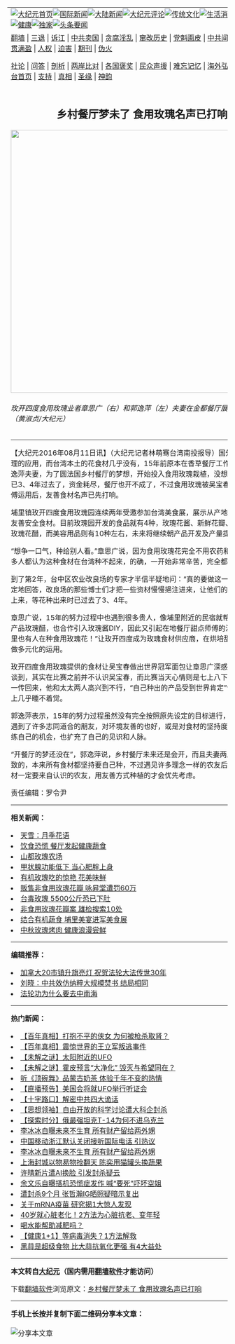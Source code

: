 <a name="1" id="1" target="_blank"></a><span id="1"></span>
<table align=center border="0"><tr><td colspan="2" VALIGN=TOP><a href="https://github.com/cvfbgl3438/djy/blob/master/gb/nf1351518.md#1"><img src="https://raw.githubusercontent.com/cvfbgl3438/www/master/t/djy/1.jpg" title="大纪元首页" alt="大纪元首页"></a><a href="https://github.com/cvfbgl3438/djy/blob/master/gb/n24hr.md#1"><img src="https://raw.githubusercontent.com/cvfbgl3438/www/master/t/djy/3.jpg" title="国际新闻" alt="国际新闻"></a><a href="https://github.com/cvfbgl3438/djy/blob/master/gb/nsc413.md#1"><img src="https://raw.githubusercontent.com/cvfbgl3438/www/master/t/djy/4.jpg" title="大陆新闻" alt="大陆新闻"></a><a href="https://github.com/cvfbgl3438/djy/blob/master/gb/news392.md#1"><img src="https://raw.githubusercontent.com/cvfbgl3438/www/master/t/djy/5.jpg" title="大纪元评论" alt="大纪元评论"></a><a href="https://github.com/cvfbgl3438/djy/blob/master/gb/news2007.md#1"><img src="https://raw.githubusercontent.com/cvfbgl3438/www/master/t/djy/6.jpg" title="传统文化" alt="传统文化"></a><a href="https://github.com/cvfbgl3438/djy/blob/master/gb/news2008.md#1"><img src="https://raw.githubusercontent.com/cvfbgl3438/www/master/t/djy/7.jpg" title="生活消费" alt="生活消费"></a><a href="https://github.com/cvfbgl3438/djy/blob/master/gb/ncyule.md#1"><img src="https://raw.githubusercontent.com/cvfbgl3438/www/master/t/djy/8.jpg" title="娱乐休闲" alt="娱乐休闲"></a><a href="https://github.com/cvfbgl3438/djy/blob/master/gb/nsc1002.md#1"><img src="https://raw.githubusercontent.com/cvfbgl3438/www/master/t/djy/9.jpg" title="健康" alt="健康"></a><a href="https://github.com/cvfbgl3438/djy/blob/master/gb/nf6092.md#1"><img src="https://raw.githubusercontent.com/cvfbgl3438/www/master/t/djy/10a.jpg" title="独家" alt="独家"></a><a href="https://github.com/cvfbgl3438/djy/blob/master/gb/nf4514.md#1"><img src="https://raw.githubusercontent.com/cvfbgl3438/www/master/t/djy/12a.jpg" title="头条要闻" alt="头条要闻"></a></td></tr>
<tr><td colspan="2" VALIGN=TOP><a target="_blank" href="https://github.com/cvfbgl3438/www/blob/master/README.md?zsrh#1">翻墙</a> | <a target="_blank" href="https://github.com/cvfbgl3438/djy/blob/master/gb/nf5657.md#1">三退</a> | <a target="_blank" href="https://github.com/cvfbgl3438/djy/blob/master/gb/nf6124.md#1">诉江</a> | <a target="_blank" href="https://github.com/cvfbgl3438/djy/blob/master/gb/nf1176117.md#1">中共卖国</a> | <a target="_blank" href="https://github.com/cvfbgl3438/djy/blob/master/gb/nf5773.md#1">贪腐淫乱</a> | <a target="_blank" href="https://github.com/cvfbgl3438/djy/blob/master/gb/nf1176115.md#1">窜改历史</a> | <a target="_blank" href="https://github.com/cvfbgl3438/djy/blob/master/gb/nf1176107.md#1">党魁画皮</a> | <a target="_blank" href="https://github.com/cvfbgl3438/djy/blob/master/gb/nf1320400.md#1">中共间谍</a> | <a target="_blank" href="https://github.com/cvfbgl3438/djy/blob/master/gb/nf1176114.md#1">破坏传统</a> | <a target="_blank" href="https://github.com/cvfbgl3438/ntdtv/blob/master/gb/prog447_1.md#1">恶贯满盈</a> | <a target="_blank" href="https://github.com/cvfbgl3438/djy/blob/master/gb/ncid278.md#1">人权</a> | <a target="_blank" href="https://github.com/cvfbgl3438/djy/blob/master/gb/nf1176111.md#1">迫害</a> | <a target="_blank" href="https://gitlab.com/szzdlab/mh-qikan/blob/master/README.md#1">期刊</a> | <a target="_blank" href="https://github.com/cvfbgl3438/djy/blob/master/gb/nf5562.md#1">伪火</a></p><p><a target="_blank" href="https://github.com/cvfbgl3438/djy/blob/master/gb/9p.md#1">社论</a> | <a target="_blank" href="https://github.com/cvfbgl3438/djy/blob/master/gb/nf4378.md#1">问答</a> | <a target="_blank" href="https://github.com/cvfbgl3438/djy/blob/master/gb/nf5792.md#1">剖析</a> | <a target="_blank" href="https://github.com/cvfbgl3438/djy/blob/master/gb/nf5735.md#1">两岸比对</a> | <a target="_blank" href="https://github.com/cvfbgl3438/djy/blob/master/gb/nf6119.md#1">各国褒奖</a> | <a target="_blank" href="https://github.com/cvfbgl3438/djy/blob/master/gb/nf6120.md#1">民众声援</a> | <a target="_blank" href="https://github.com/cvfbgl3438/djy/blob/master/gb/nf1188594.md#1">难忘记忆</a> | <a target="_blank" href="https://github.com/cvfbgl3438/djy/blob/master/gb/nf3180.md#1">海外弘传</a> | <a target="_blank" href="https://github.com/cvfbgl3438/djy/blob/master/gb/nf5410.md#1">万人上访</a> | <a target="_blank" href="https://github.com/cvfbgl3438/www/blob/master/README.md?zsrh#1">平台首页</a> | <a target="_blank" href="https://github.com/cvfbgl3438/djy/blob/master/gb/nf4386.md#1">支持</a> | <a target="_blank" href="https://github.com/cvfbgl3438/djy/blob/master/gb/nf4389.md#1">真相</a> | <a target="_blank" href="https://github.com/cvfbgl3438/djy/blob/master/gb/nf5790.md#1">圣缘</a> | <a target="_blank" href="https://github.com/cvfbgl3438/djy/blob/master/gb/nf4786.md#1">神韵</a></td></tr>
<tr><td VALIGN=TOP width="626"><h2 align=center>乡村餐厅梦未了 食用玫瑰名声已打响</h2>
<img width="600" src="https://i.epochtimes.com/assets/uploads/2016/08/213108-600x400.jpg" />
<h6>玫开四度食用玫瑰业者章思广（右）和郭逸萍（左）夫妻在金都餐厅展示摊位合影。（黄淑贞/大纪元）
</h6>
<hr>
<p>【大纪元2016年08月11日讯】（大纪元记者林萌骞台湾南投报导）国外早就有花料理的应用，而台湾本土的花食材几乎没有，15年前原本在香草餐厅工作的章思广和郭逸萍夫妻，为了圆法国乡村餐厅的梦想，开始投入<ahref="https://github.com/cvfbgl3438/djy/blob/master/gb/tag/%E9%A3%9F%E7%94%A8%E7%8E%AB%E7%91%B0.md#1">食用玫瑰</a>栽植，没想到花种出来时已3、4年过去了，资金耗尽，餐厅也开不成了，不过食用玫瑰被吴宝春等餐饮界的师傅运用后，友善食材名声已先打响。</p>
<p>埔里镇玫开四度<ahref="https://github.com/cvfbgl3438/djy/blob/master/gb/tag/%E9%A3%9F%E7%94%A8%E7%8E%AB%E7%91%B0.md#1">食用玫瑰</a>园连续两年受邀参加台湾美食展，展示从产地到餐桌的南投友善安全食材。目前玫瑰园开发的食品就有4种，玫瑰花酱、新鲜花瓣、干燥花瓣、玫瑰花醋，而美容用品则有10种左右，未来将继续朝产品开发及产量提升上努力。</p>
<p>“想争一口气，种给别人看。”章思广说，因为食用玫瑰花完全不用农药和化肥，当时很多人都认为这种食材在台湾种不起来，的确，一开始非常辛苦，完全都是土法炼钢。</p>
<p>到了第2年，台中区农业改良场的专家才半信半疑地问：“真的要做这一行吗？”他肯定地回答，改良场的那些博士们才把一些资材慢慢挹注进来，让他们的技术逐渐提升上来，等花种出来时已过去了3、4年。</p>
<p>章思广说，15年的努力过程中也遇到很多贵人，像埔里附近的民宿就帮忙推广第一种产品玫瑰醋，也合作引入玫瑰酱DIY，因此又引起在地餐厅甜点师傅的注意：“原来埔里也有人在种食用玫瑰花！”让玫开四度成为玫瑰食材供应商，在烘培甜点或茶饮类等做多元化的运用。</p>
<p>玫开四度食用玫瑰提供的食材让吴宝春做出世界冠军面包让章思广深感与有荣焉。他谈到，其实在比赛之前并不认识吴宝春，而比赛当天心情则是七上八下，当快捷消息一传回来，他和太太两人高兴到不行，“自己种出的产品受到世界肯定”让他们那天晚上几乎睡不着觉。</p>
<p>郭逸萍表示，15年的努力过程虽然没有完全按照原先设定的目标进行，但是一路走来遇到了许多志同道合的朋友，对环境友善的也好，或是对食材的坚持度也好，都是磨练自己的机会，也扩充了自己的见识和人脉。</p>
<p>“开餐厅的梦还没在”，郭逸萍说，乡村餐厅未来还是会开，而且夫妻两人的目标是一致的，本来所有食材都坚持要自己种，不过遇见许多理念一样的农友后，已调整成食材一定要来自认识的农友，用友善方式种植的才会优先考虑。</p>
<p>责任编辑：罗令尹</p>

<hr>


<strong>相关新闻：</strong>
<li><a href="https://github.com/cvfbgl3438/djy/blob/master/gb/10/5/12/n2906202.md#1">天雪：月季花语</a></li>
<li><a href="https://github.com/cvfbgl3438/djy/blob/master/gb/12/3/22/n3547707.md#1">饮食恐慌  餐厅发起健康蔬食</a></li>
<li><a href="https://github.com/cvfbgl3438/djy/blob/master/gb/13/2/8/n3796847.md#1">山都玫瑰农场</a></li>
<li><a href="https://github.com/cvfbgl3438/djy/blob/master/gb/13/2/20/n3804755.md#1">甲状腺功能低下 当心肥胖上身</a></li>
<li><a href="https://github.com/cvfbgl3438/djy/blob/master/gb/14/6/8/n4173508.md#1">有机玫瑰吃的惊艳  花美味鲜</a></li>
<li><a href="https://github.com/cvfbgl3438/djy/blob/master/gb/15/5/5/n4427469.md#1">贩售非食用玫瑰花瓣 咏昇堂遭罚60万</a></li>
<li><a href="https://github.com/cvfbgl3438/djy/blob/master/gb/15/5/6/n4428625.md#1">台毒玫瑰 5500公斤恐已下肚</a></li>
<li><a href="https://github.com/cvfbgl3438/djy/blob/master/gb/15/6/10/n4454639.md#1">非食用玫瑰花瓣案  雄检搜索10处</a></li>
<li><a href="https://github.com/cvfbgl3438/djy/blob/master/gb/15/7/15/n4481355.md#1">结合有机蔬食   埔里美宴进军美食展</a></li>
<li><a href="https://github.com/cvfbgl3438/djy/blob/master/gb/15/9/23/n4534458.md#1">中秋玫瑰烤肉 健康浪漫尝鲜</a></li>
<hr>


<strong>编辑推荐：</strong>
<li><a href="https://github.com/ychojm359/ntdtv/blob/master/gb/2022/05/01/a103414939.md#1" target="_blank">加拿大20市镇升旗亮灯 祝贺法轮大法传世30年</a></li><li><a href="https://github.com/tsiac2612/djy/blob/master/gb/18/7/17/n10569800.md#1" target="_blank">刘晓：中共效仿纳粹大规模焚书 结局相同</a></li><li><a href="https://github.com/tsiac2612/djy/blob/master/gb/8/3/29/n2063491.md#1" target="_blank">法轮功为什么要去中南海</a></li>
<hr>

<strong>热门新闻：</strong>
<li><a href="https://github.com/cvfbgl3438/djy/blob/master/gb/22/4/20/n13716382.md#1">【百年真相】打抱不平的侠女 为何被枪杀取肾？</a></li>
<li><a href="https://github.com/cvfbgl3438/djy/blob/master/gb/22/4/28/n13722757.md#1">【百年真相】震惊世界的王立军叛逃事件</a></li>
<li><a href="https://github.com/cvfbgl3438/djy/blob/master/gb/22/5/8/n13730430.md#1">【未解之谜】太阳附近的UFO</a></li>
<li><a href="https://github.com/cvfbgl3438/djy/blob/master/gb/22/5/13/n13734962.md#1">【未解之谜】霍皮预言“大净化” 毁灭与希望同在？</a></li>
<li><a href="https://github.com/cvfbgl3438/djy/blob/master/gb/22/5/11/n13733580.md#1">听《顶碗舞》品蒙古奶茶 体验千年不变的热情</a></li>
<li><a href="https://github.com/cvfbgl3438/djy/blob/master/gb/22/5/15/n13737995.md#1">【直播预告】美国会将就UFO举行听证会</a></li>
<li><a href="https://github.com/cvfbgl3438/djy/blob/master/gb/22/5/14/n13736878.md#1">【十字路口】解密中共四大诡话</a></li>
<li><a href="https://github.com/cvfbgl3438/djy/blob/master/gb/22/4/18/n13714643.md#1">【思想领袖】自由开放的科学讨论遭大科企封杀</a></li>
<li><a href="https://github.com/cvfbgl3438/djy/blob/master/gb/22/5/12/n13734734.md#1">【探索时分】俄最强坦克T-14为何不进乌克兰</a></li>
<li><a href="https://github.com/cvfbgl3438/djy/blob/master/gb/22/5/13/n13735983.md#1">李冰冰自曝未来不生育 所有财产留给两外甥</a></li>
<li><a href="https://github.com/cvfbgl3438/djy/blob/master/gb/22/5/14/n13736295.md#1">中国移动浙江默认关闭接听国际电话 引热议</a></li>
<li><a href="https://github.com/cvfbgl3438/djy/blob/master/gb/22/5/13/n13735983.md#1">李冰冰自曝未来不生育 所有财产留给两外甥</a></li>
<li><a href="https://github.com/cvfbgl3438/djy/blob/master/gb/22/5/13/n13736156.md#1">上海封城以物易物抢翻天 陈奕用猫罐头换蔬果</a></li>
<li><a href="https://github.com/cvfbgl3438/djy/blob/master/gb/22/5/15/n13737919.md#1">许晴新片遭AI换脸 引发封杀疑云</a></li>
<li><a href="https://github.com/cvfbgl3438/djy/blob/master/gb/22/5/13/n13735993.md#1">余文乐自曝搭机恐慌症发作 喊“要死”吓坏空姐</a></li>
<li><a href="https://github.com/cvfbgl3438/djy/blob/master/gb/22/5/15/n13737867.md#1">遭封杀9个月 张哲瀚IG晒照疑暗示复出</a></li>
<li><a href="https://github.com/cvfbgl3438/djy/blob/master/gb/22/5/10/n13732183.md#1">关于mRNA疫苗 研究揭1大惊人发现</a></li>
<li><a href="https://github.com/cvfbgl3438/djy/blob/master/gb/22/5/13/n13735970.md#1">40岁就心脏老化！2方法为心脏抗老、变年轻</a></li>
<li><a href="https://github.com/cvfbgl3438/djy/blob/master/gb/22/5/15/n13737326.md#1">喝水能帮助减肥吗？</a></li>
<li><a href="https://github.com/cvfbgl3438/djy/blob/master/gb/22/5/13/n13735821.md#1">【健康1+1】等病毒消失？1方法解救</a></li>
<li><a href="https://github.com/cvfbgl3438/djy/blob/master/gb/22/5/13/n13735672.md#1">黑蒜是超级食物 比大蒜抗氧化更强 有4大益处</a></li>
<hr>

<strong>本文转自<a href="https://www.epochtimes.com">大纪元</a>（国内需用<a href="https://github.com/cvfbgl3438/www/blob/master/README.md#8">翻墙软件</a>才能访问）</strong><p>下载<a href="https://github.com/cvfbgl3438/www/blob/master/README.md#8">翻墙软件</a>浏览原文：<a href="https://www.epochtimes.com/gb/16/8/11/n8191686.htm">乡村餐厅梦未了 食用玫瑰名声已打响</a></p><hr>

<strong>手机上长按并复制下面二维码分享本文章：</strong><br><br><img src="https://chart.apis.google.com/chart?cht=qr&chs=240x240&choe=UTF-8&chld=M|2&chl=https://github.com/cvfbgl3438/djy/blob/master/gb/16/8/11/n8191686.md%231" title="分享本文章"></td><td VALIGN=TOP><a href="https://github.com/cvfbgl3438/djy/blob/master/gb/16/1/21/n4622075.md?dfh#1" target="_blank"><img src="https://raw.githubusercontent.com/cvfbgl3438/djy/master/gb/300/wei-f1.jpg" title="中共的伪火骗局"  alt="中共的伪火骗局"></a><br><a href="https://github.com/cvfbgl3438/www/blob/master/README.md?dfh#9" target="_blank"><img src="https://raw.githubusercontent.com/cvfbgl3438/djy/master/gb/300/yong-h.jpg" title="永恒的见证"  alt="永恒的见证"></a><br><a href="https://github.com/cvfbgl3438/djy/blob/master/gb/13/9/29/n3974789.md?dfh#1" target="_blank"><img src="https://raw.githubusercontent.com/cvfbgl3438/djy/master/gb/300/shang-lnz.jpg" title="善良女子被中共投男牢"  alt="善良女子被中共投男牢"></a><br><a href="https://github.com/cvfbgl3438/djy/blob/master/gb/16/3/16/n4663449.md?dfh#1" target="_blank"><img src="https://raw.githubusercontent.com/cvfbgl3438/djy/master/gb/300/huo-z3.jpg" title="警卫目击活摘器官"  alt="警卫目击活摘器官"></a><br><a href="https://github.com/cvfbgl3438/djy/blob/master/gb/16/8/7/n8177641.md?dfh#1" target="_blank"><img src="https://raw.githubusercontent.com/cvfbgl3438/djy/master/gb/300/huo-z4.jpg" title="证人描述活摘恐怖"  alt="证人描述活摘恐怖"></a><br><a href="https://github.com/cvfbgl3438/djy/blob/master/gb/10/4/19/n2881569.md?dfh#1" target="_blank"><img src="https://raw.githubusercontent.com/cvfbgl3438/djy/master/gb/300/huo-z1.jpg" title="揭开活摘器官黑幕"  alt="揭开活摘器官黑幕"></a><br><a href="https://github.com/cvfbgl3438/djy/blob/master/gb/10/11/7/n3077476.md?dfh#1" target="_blank"><img src="https://raw.githubusercontent.com/cvfbgl3438/djy/master/gb/300/ma-ks.jpg" title="马克思的成魔之路"  alt="马克思的成魔之路"></a><br><a href="https://github.com/cvfbgl3438/djy/blob/master/gb/14/6/9/n4173977.md?dfh#1" target="_blank"><img src="https://raw.githubusercontent.com/cvfbgl3438/djy/master/gb/300/chang-zs.jpg" title="藏字石 蕴天机"  alt="藏字石 蕴天机"></a><br><a href="https://github.com/cvfbgl3438/djy/blob/master/gb/18/5/10/n10381511.md?dfh#1" target="_blank"><img src="https://raw.githubusercontent.com/cvfbgl3438/djy/master/gb/300/st1.jpg" title="关注三亿人三退"  alt="关注三亿人三退"></a><br><a href="https://github.com/cvfbgl3438/djy/blob/master/gb/18/3/21/n10237682.md?dfh#1" target="_blank"><img src="https://raw.githubusercontent.com/cvfbgl3438/djy/master/gb/300/jie-t.jpg" title="解体中共复兴中华"  alt="解体中共复兴中华"></a><br><a href="https://github.com/cvfbgl3438/djy/blob/master/gb/9/2/9/n2422991.md?dfh#1" target="_blank"><img src="https://raw.githubusercontent.com/cvfbgl3438/djy/master/gb/300/gao-zs.jpg" title="中共迫害良心律师"  alt="中共迫害良心律师"></a><br><a href="https://github.com/cvfbgl3438/djy/blob/master/gb/18/12/9/n10900044.md?dfh#1" target="_blank"><img src="https://raw.githubusercontent.com/cvfbgl3438/djy/master/gb/300/sj1.jpg" title="三百多万人举报江泽民"  alt="三百多万人举报江泽民"></a><br><a href="https://github.com/cvfbgl3438/djy/blob/master/gb/18/8/28/n10672014.md?dfh#1" target="_blank"><img src="https://raw.githubusercontent.com/cvfbgl3438/djy/master/gb/300/sj2.jpg" title="这些官员为何起诉江泽民"  alt="这些官员为何起诉江泽民"></a><br><a href="https://github.com/cvfbgl3438/djy/blob/master/gb/8/12/18/n2367165.md?dfh#1" target="_blank"><img src="https://raw.githubusercontent.com/cvfbgl3438/djy/master/gb/300/liangan.jpg" title="海峡两岸的强烈对比"  alt="海峡两岸的强烈对比"></a><br><a href="https://github.com/cvfbgl3438/djy/blob/master/gb/15/12/10/n4593139.md?dfh#1" target="_blank"><img src="https://raw.githubusercontent.com/cvfbgl3438/djy/master/gb/300/jia-ndzl.jpg" title="加拿大总理的贺信"  alt="加拿大总理的贺信"></a><br><a href="https://github.com/cvfbgl3438/djy/blob/master/gb/11/6/17/n3289382.md?dfh#1" target="_blank"><img src="https://raw.githubusercontent.com/cvfbgl3438/djy/master/gb/300/xiao-wd.jpg" title="探寻真相兼听则明"  alt="探寻真相兼听则明"></a><br><a href="https://github.com/cvfbgl3438/djy/blob/master/gb/18/10/27/n10812623.md?dfh#1" target="_blank"><img src="https://raw.githubusercontent.com/cvfbgl3438/djy/master/gb/300/yindu.jpg" title="印度媒体报道东方"  alt="印度媒体报道东方"></a><br><a href="https://github.com/cvfbgl3438/djy/blob/master/gb/18/6/9/n10469652.md?dfh#1" target="_blank"><img src="https://raw.githubusercontent.com/cvfbgl3438/djy/master/gb/300/xie-j.jpg" title="不一样的海外校园"  alt="不一样的海外校园"></a><br><a href="https://github.com/cvfbgl3438/djy/blob/master/gb/7/4/5/n1669415.md?dfh#1" target="_blank"><img src="https://raw.githubusercontent.com/cvfbgl3438/djy/master/gb/300/li-up.jpg" title="从大师到徒弟的传奇"  alt="从大师到徒弟的传奇"></a><br><a href="https://github.com/cvfbgl3438/djy/blob/master/gb/17/5/26/n9191512.md?dfh#1" target="_blank"><img src="https://raw.githubusercontent.com/cvfbgl3438/djy/master/gb/300/zfl2.jpg" title="亿万人与东方一本奇书"  alt="亿万人与东方一本奇书"></a><br><a href="https://github.com/cvfbgl3438/djy/blob/master/gb/13/11/27/n4020290.md?dfh#1" target="_blank"><img src="https://raw.githubusercontent.com/cvfbgl3438/djy/master/gb/300/zhen-h.jpg" title="大陆见不到的震撼场面"  alt="大陆见不到的震撼场面"></a><br><a href="https://github.com/cvfbgl3438/djy/blob/master/gb/15/7/17/n4482910.md?dfh#1" target="_blank"><img src="https://raw.githubusercontent.com/cvfbgl3438/djy/master/gb/300/dalu-sk.jpg" title="人心向善 大陆当初盛况"  alt="人心向善 大陆当初盛况"></a><br><a href="https://github.com/cvfbgl3438/djy/blob/master/gb/19/1/5/n10955468.md?dfh#1" target="_blank"><img src="https://raw.githubusercontent.com/cvfbgl3438/djy/master/gb/300/zfl1.jpg" title="追寻真理 这书讲什么"  alt="追寻真理 这书讲什么"></a><br><a href="https://github.com/cvfbgl3438/www/blob/master/README.md?dfh#1" target="_blank"><img src="https://raw.githubusercontent.com/cvfbgl3438/djy/master/gb/300/fq1.jpg" title="下载免费翻墙软件"  alt="下载免费翻墙软件"></a><br></td></tr></table>
